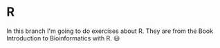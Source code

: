 # R
In this branch I'm going to do exercises about R. 
They are from the Book Introduction to Bioinformatics with R.
😃
